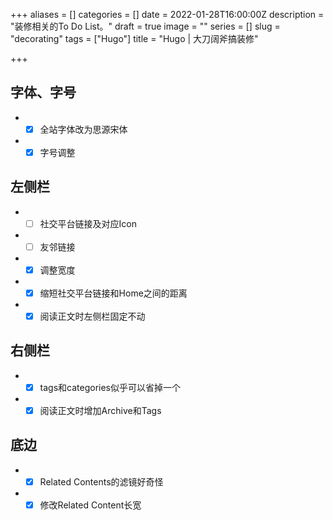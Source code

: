 +++
aliases = []
categories = []
date = 2022-01-28T16:00:00Z
description = "装修相关的To Do List。"
draft = true
image = ""
series = []
slug = "decorating"
tags = ["Hugo"]
title = "Hugo | 大刀阔斧搞装修"

+++
## 字体、字号

* - [x] 全站字体改为思源宋体
* - [x] 字号调整

## 左侧栏

* - [ ] 社交平台链接及对应Icon
* - [ ] 友邻链接
* - [x] 调整宽度
* - [x] 缩短社交平台链接和Home之间的距离
* - [x] 阅读正文时左侧栏固定不动

## 右侧栏

* - [x] tags和categories似乎可以省掉一个
* - [x] 阅读正文时增加Archive和Tags

## 底边

* - [x] Related Contents的滤镜好奇怪
* - [x] 修改Related Content长宽